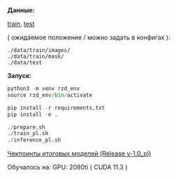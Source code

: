 **Данные:**

[train](https://lodmedia.hb.bizmrg.com/case_files/766370/train_dataset_train.zip "train"), [test](https://lodmedia.hb.bizmrg.com/case_files/766370/test_dataset_test.zip "test")

( ожидаемое положение / можно задать в конфигах ):

```shell
./data/train/images/
./data/train/mask/
./data/test
```

**Запуск:**

```python
python3 -m venv rzd_env
source rzd_env/bin/activate

pip install -r requirements.txt 
pip install -e .

./prepare.sh
./train_pl.sh
./inference_pl.sh
```

[Чекпоинты итоговых моделей (Release v-1.0_pl)](https://github.com/ktverdov/cp_rzd/releases/tag/v1.0-pl "Чекпоинты моделей")

Обучалось на: GPU: 2080ti ( CUDA 11.3 )
